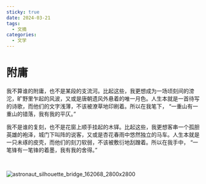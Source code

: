 ```yaml
---
sticky: true
date: 2024-03-21
tags:
  - 文摘
categories:
  - 文学
---
```


# 附庸

我不算谁的附庸，也不是某段的支流河。比起这些，我更想成为一场顷刻间的滂沱，旷野里乍起的风波，又或是唐朝遗风外悬着的唯一月色。人生本就是一首待写的诗歌，而他们的文字浅薄，不该被潦草地印刷着。所以在我笔下， “一重山有一重山的错落，我有我的平仄。”

我不是谁的复刻，也不是花窗上顺手挂起的木铎。比起这些，我更想客串一个孤胆英雄的袍泽，城门下叫阵的说客，又或是杏花春雨中悠然独立的马车。人生本就是一只未琢的皮壳，而他们的刻刀软弱，不该被敷衍地刮蹭着。所以在我手中， “一笔锋有一笔锋的着墨，我有我的舍得。”

<br/>

![astronaut_silhouette_bridge_162068_2800x2800](https://cdn.jsdelivr.net/gh/Pakho12138/PicGoCDN/image/202403211934789.jpg)
